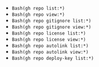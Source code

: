 * `Bash(gh repo list:*)`
* `Bash(gh repo view:*)`
* `Bash(gh repo gitignore list:*)`
* `Bash(gh repo gitignore view:*)`
* `Bash(gh repo license list:*)`
* `Bash(gh repo license view:*)`
* `Bash(gh repo autolink list:*)`
* `Bash(gh repo autolink view:*)`
* `Bash(gh repo deploy-key list:*)`